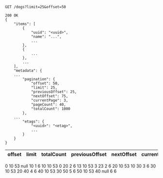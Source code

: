 ```
GET /dogs?limit=25&offset=50
 
200 OK
{
    "items": [
        {
            "uuid": "<uuid>",
            "name": "...",
            ...
        },
        {
            ...
        },
        ...
    ],
    "metadata": {
    ...
        "pagination": {
            "offset": 50,
            "limit": 25,
            "previousOffset": 25,
            "nextOffset": 75,
            "currentPage": 3,
            "pageCount": 40,
            "totalCount": 1000
        },
    ...
        "etags": {
            "<uuid>": "<etag>",
            ...
        }
    }
}
```

| offset | limit | totalCount | previousOffset | nextOffset | currentPage | pageCount |
| --- | --- | --- | --- | --- | --- | --- |
0	10	53	null	10	1	6
10	10	53	0	20	2	6
13	10	53	3	23	2	6
20	10 	53	10	30	3	6
30	10	53	20	40	4	6
40	10	53	30	50	5	6
50	10	53	40	null	6	6

```
